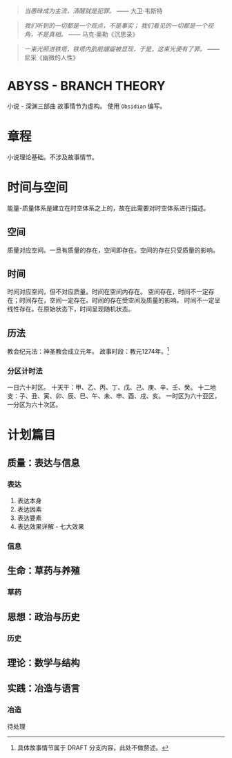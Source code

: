 > *当愚昧成为主流，清醒就是犯罪。*
> —— 大卫·韦斯特

> *我们听到的一切都是一个观点，不是事实；*
> *我们看见的一切都是一个视角，不是真相。*
> —— 马克·奥勒《沉思录》

> *一束光照进铁塔，铁塔内肮脏龌龊被显现，于是，这束光便有了罪。*
> —— 尼采《幽微的人性》
# ABYSS - BRANCH THEORY
小说 - 深渊三部曲
故事情节为虚构。
使用 `Obsidian` 编写。
# 章程
小说理论基础。不涉及故事情节。
# 时间与空间
能量-质量体系是建立在时空体系之上的，故在此需要对时空体系进行描述。
## 空间
质量对应空间。一旦有质量的存在，空间即存在。空间的存在只受质量的影响。
## 时间
时间对应空间，但不对应质量。时间在空间内存在。
空间存在，时间不一定存在；时间存在，空间一定存在。时间的存在受空间及质量的影响。
时间不一定呈线性存在。在原始状态下，时间呈现随机状态。
## 历法
教会纪元法：神圣教会成立元年。
故事时段：教元1274年。[^1]
### 分区计时法
一日六十时区。
十天干：甲、乙、丙、丁、戊、己、庚、辛、壬、癸。
十二地支：子、丑、寅、卯、辰、巳、午、未、申、酉、戌、亥。
一时区为六十亚区，一分区为六十次区。
# 计划篇目
## 质量：**表达**与信息
### 表达
1. 表达本身
2. 表达因素
3. 表达要素
4. 表达效果详解 - 七大效果
### 信息
## 生命：**草药**与养殖
### 草药

## 思想：政治与历史
### 历史
## 理论：数学与结构
## 实践：**冶造**与语言
### 冶造
待处理

[^1]: 具体故事情节属于 DRAFT 分支内容，此处不做赘述。